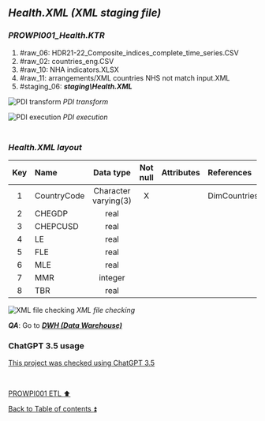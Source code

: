 ## **_Health.XML (XML staging file)_**

### **_PROWPI001\_Health.KTR_**
1. #raw_06: HDR21-22_Composite_indices_complete_time_series.CSV
2. #raw_02: countries_eng.CSV
3. #raw_10: NHA indicators.XLSX
4. #raw_11: arrangements/XML countries NHS not match input.XML
5. #staging_06: **_staging\Health.XML_**

![PDI transform](https://i.imgur.com/CYrxkwL.png)
_PDI transform_

![PDI execution](https://i.imgur.com/tRRucKt.png)
_PDI execution_

### **_<p><br>Health.XML layout</p>_**

| Key | Name        | Data type            | Not null | Attributes | References   | Description | Metadata |
| :-: | :---------- | :------------------: | :------: | :--------- | :----------- | :---------- | :------- |
| 1   | CountryCode | Character varying(3) | X        |            | DimCountries | PK, FK      | m001     |
| 2   | CHEGDP      | real                 |          |            |              |             | m022     |
| 3   | CHEPCUSD    | real                 |          |            |              |             | m023     |
| 4   | LE          | real                 |          |            |              |             | m024     |
| 5   | FLE         | real                 |          |            |              |             | m025     |
| 6   | MLE         | real                 |          |            |              |             | m026     |
| 7   | MMR         | integer              |          |            |              |             | m027     |
| 8   | TBR         | real                 |          |            |              |             | m028     |

![XML file checking](https://i.imgur.com/7gcWnrz.png)
_XML file checking_

**_QA_**: Go to **_[DWH (Data Warehouse)](dwh.md)_**  

### ChatGPT 3.5 usage  

[This project was checked using ChatGPT 3.5](../CHATGPT_USE.md)  

<p><br></p> 

[PROWPI001 ETL :arrow_up:](prowpi001_etl.md)  

[Back to Table of contents :arrow_double_up:](../README.md)